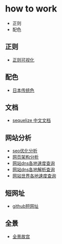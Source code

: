 # how to work

* 正则
* 配色

## 正则

* <a href="https://jex.im/regulex/">正则可视化</a>

## 配色

* <a href="http://nipponcolors.com/">日本传统色</a>

## 文档

* <a href="https://demopark.github.io/sequelize-docs-Zh-CN/querying.html">sequelize 中文文档</a>

## 网站分析

* <a href="https://website.grader.com/results/google.com">seo优化分析</a>
* <a href="https://builtwith.com/">网页架构分析</a>
* <a href="https://www.dnsperf.com/dns-speed-benchmark">网站dns各地速度查询</a>
* <a href="https://dnsmap.io">网站dns各地解析查询</a>
* <a href="https://www.dotcom-tools.com">网站世界各地速度查询</a>

## 短网址
* <a href="https://git.io/">github短网址</a>


## 全景
* <a href="http://mob.visualbusiness.cn/gugong-mobile/index.html">全景故宫</a>
